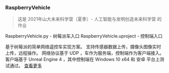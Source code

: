 ### RaspberryVehicle

> 这是 2021年山大未来科学营（夏季）- 人工智能与发明创造未来科学营 的作业

RaspberryVehicle.py - 树莓派车入口
RaspberryVehicle.uproject - 控制端入口

基于树莓派的简单网络遥控车实现方案。
支持传感器数据上传，摄像头图像实时上传，远程操作。
网络协议基于 UDP ，车作为服务端，控制端作为客户端接入。
客户端基于 Unreal Engine 4 ，其中控制端在 Windows 10 x64 和 安卓 平台上测试通过。
[查看更多](https://www.myredstone.top/archives/2563)
